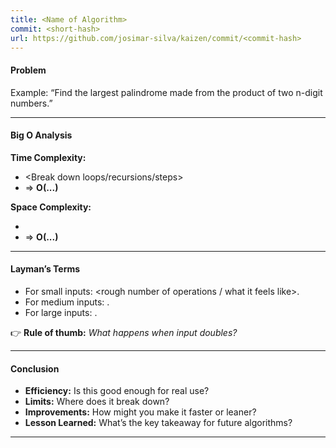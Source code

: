 ```yaml
---
title: <Name of Algorithm>
commit: <short-hash>
url: https://github.com/josimar-silva/kaizen/commit/<commit-hash>
---
```


#### Problem
<Short description of the problem the algorithm solves.>  
Example: “Find the largest palindrome made from the product of two n-digit numbers.”

---

#### Big O Analysis

**Time Complexity:**  
- <Break down loops/recursions/steps>  
- ⇒ **O(...)**

**Space Complexity:**  
- <Explain memory usage>  
- ⇒ **O(...)**

---

#### Layman’s Terms

- For small inputs: <rough number of operations / what it feels like>.  
- For medium inputs: <show growth with concrete numbers>.  
- For large inputs: <explain why it becomes impractical>.  

👉 **Rule of thumb:** *What happens when input doubles?*

---

#### Conclusion

- **Efficiency:** Is this good enough for real use?  
- **Limits:** Where does it break down?  
- **Improvements:** How might you make it faster or leaner?  
- **Lesson Learned:** What’s the key takeaway for future algorithms?

---
